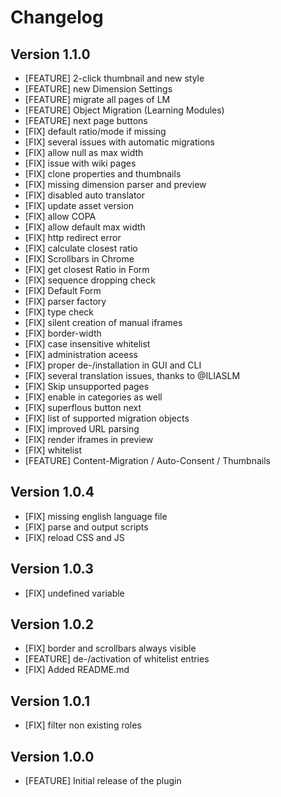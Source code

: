 # Changelog

## Version 1.1.0
- [FEATURE] 2-click thumbnail and new style
- [FEATURE] new Dimension Settings
- [FEATURE] migrate all pages of LM
- [FEATURE] Object Migration (Learning Modules)
- [FEATURE] next page buttons
- [FIX] default ratio/mode if missing
- [FIX] several issues with automatic migrations
- [FIX] allow null as max width
- [FIX] issue with wiki pages
- [FIX] clone properties and thumbnails
- [FIX] missing dimension parser and preview
- [FIX] disabled auto translator
- [FIX] update asset version
- [FIX] allow COPA
- [FIX] allow default max width
- [FIX] http redirect error
- [FIX] calculate closest ratio
- [FIX] Scrollbars in Chrome
- [FIX] get closest Ratio in Form
- [FIX] sequence dropping check
- [FIX] Default Form
- [FIX] parser factory
- [FIX] type check
- [FIX] silent creation of manual iframes
- [FIX] border-width
- [FIX] case insensitive whitelist
- [FIX] administration aceess
- [FIX] proper de-/installation in GUI and CLI
- [FIX] several translation issues, thanks to @ILIASLM
- [FIX] Skip unsupported pages
- [FIX] enable in categories as well
- [FIX] superflous button next
- [FIX] list of supported migration objects
- [FIX] improved URL parsing
- [FIX] render iframes in preview
- [FIX] whitelist
- [FEATURE] Content-Migration / Auto-Consent / Thumbnails

## Version 1.0.4

- [FIX] missing english language file
- [FIX] parse and output scripts
- [FIX] reload CSS and JS

## Version 1.0.3

- [FIX] undefined variable

## Version 1.0.2

- [FIX] border and scrollbars always visible
- [FEATURE] de-/activation of whitelist entries
- [FIX] Added README.md

## Version 1.0.1

- [FIX] filter non existing roles

## Version 1.0.0

- [FEATURE] Initial release of the plugin 
